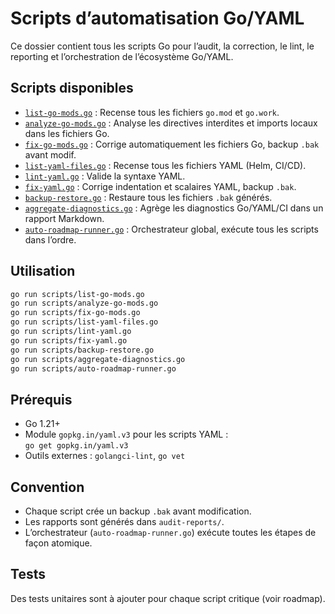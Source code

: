 # Scripts d’automatisation Go/YAML

Ce dossier contient tous les scripts Go pour l’audit, la correction, le lint, le reporting et l’orchestration de l’écosystème Go/YAML.

## Scripts disponibles

- [`list-go-mods.go`](list-go-mods.go) : Recense tous les fichiers `go.mod` et `go.work`.
- [`analyze-go-mods.go`](analyze-go-mods.go) : Analyse les directives interdites et imports locaux dans les fichiers Go.
- [`fix-go-mods.go`](fix-go-mods.go) : Corrige automatiquement les fichiers Go, backup `.bak` avant modif.
- [`list-yaml-files.go`](list-yaml-files.go) : Recense tous les fichiers YAML (Helm, CI/CD).
- [`lint-yaml.go`](lint-yaml.go) : Valide la syntaxe YAML.
- [`fix-yaml.go`](fix-yaml.go) : Corrige indentation et scalaires YAML, backup `.bak`.
- [`backup-restore.go`](backup-restore.go) : Restaure tous les fichiers `.bak` générés.
- [`aggregate-diagnostics.go`](aggregate-diagnostics.go) : Agrège les diagnostics Go/YAML/CI dans un rapport Markdown.
- [`auto-roadmap-runner.go`](auto-roadmap-runner.go) : Orchestrateur global, exécute tous les scripts dans l’ordre.

## Utilisation

```bash
go run scripts/list-go-mods.go
go run scripts/analyze-go-mods.go
go run scripts/fix-go-mods.go
go run scripts/list-yaml-files.go
go run scripts/lint-yaml.go
go run scripts/fix-yaml.go
go run scripts/backup-restore.go
go run scripts/aggregate-diagnostics.go
go run scripts/auto-roadmap-runner.go
```

## Prérequis

- Go 1.21+
- Module `gopkg.in/yaml.v3` pour les scripts YAML :  
  `go get gopkg.in/yaml.v3`
- Outils externes : `golangci-lint`, `go vet`

## Convention

- Chaque script crée un backup `.bak` avant modification.
- Les rapports sont générés dans `audit-reports/`.
- L’orchestrateur (`auto-roadmap-runner.go`) exécute toutes les étapes de façon atomique.

## Tests

Des tests unitaires sont à ajouter pour chaque script critique (voir roadmap).
